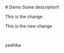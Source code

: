 <p># Demo Some description!</p>

<p>This is the change&nbsp;</p>

<p>This is the new change</p>

<p>&nbsp;</p>

<p>yashika</p>
